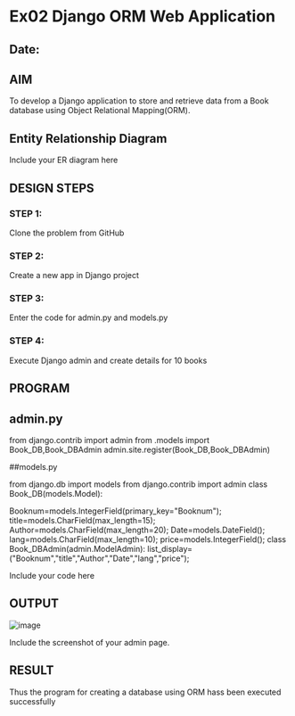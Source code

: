 # Ex02 Django ORM Web Application
## Date: 

## AIM
To develop a Django application to store and retrieve data from a Book database using Object Relational Mapping(ORM).

## Entity Relationship Diagram

Include your ER diagram here

## DESIGN STEPS

### STEP 1:
Clone the problem from GitHub

### STEP 2:
Create a new app in Django project

### STEP 3:
Enter the code for admin.py and models.py

### STEP 4:
Execute Django admin and create details for 10 books

## PROGRAM
## admin.py
from django.contrib import admin
from .models import Book_DB,Book_DBAdmin
admin.site.register(Book_DB,Book_DBAdmin)

##models.py


from django.db import models
from django.contrib import admin
class Book_DB(models.Model):

  Booknum=models.IntegerField(primary_key="Booknum");
  title=models.CharField(max_length=15);
  Author=models.CharField(max_length=20);
  Date=models.DateField();
  lang=models.CharField(max_length=10);
  price=models.IntegerField();
class Book_DBAdmin(admin.ModelAdmin):
  list_display=("Booknum","title","Author","Date","lang","price");

Include your code here

## OUTPUT
![image](https://github.com/selvasachein/ORM/assets/118673240/060f3162-3ef3-4686-b72a-4b74d3db9cb3)


Include the screenshot of your admin page.


## RESULT
Thus the program for creating a database using ORM hass been executed successfully
